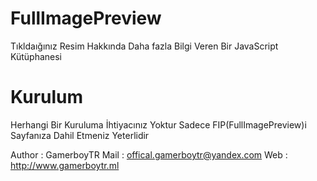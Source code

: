 # FullImagePreview
Tıkldaığınız Resim Hakkında Daha fazla Bilgi Veren Bir JavaScript Kütüphanesi

# Kurulum

Herhangi Bir Kuruluma İhtiyacınız Yoktur Sadece FIP(FullImagePreview)i Sayfanıza Dahil Etmeniz Yeterlidir

Author : GamerboyTR Mail : offical.gamerboytr@yandex.com Web : http://www.gamerboytr.ml
